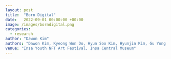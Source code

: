 ```yaml
---
layout: post
title:  "Born Digital"
date:   2022-09-01 00:00:00 +00:00
image: /images/borndigital.png
categories:
  - research
author: "Dawon Kim"
authors: "Dawon Kim, Kyeong Won Do, Hyun Soo Kim, Hyunjin Kim, Gu Yong Kwon, Chang Woo Son, Jae Won Noh, Si Woo Kwon"
venue: "Insa Youth NFT Art Festival, Insa Central Museum"
---
```

